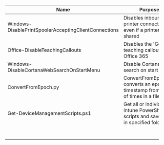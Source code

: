 | Name | Purpose
| --- | --- |
| Windows-DisablePrintSpoolerAcceptingClientConnections | Disables inbound printer connections even if a printer is shared |
| Office-DisableTeachingCallouts | Disables the 'Got It' teaching callouts in Office 365 |
| Windows-DisableCortanaWebSearchOnStartMenu | Disable Cortana web search on start menu |
| ConvertFromEpoch.py | ConvertFromEpoch.py converts an epoch timestamp from a list of times in a file |
| Get-DeviceManagementScripts.ps1 | Get all or individual Intune PowerShell scripts and save them in specified folder. |
|  |  |
|  |  |
|  |  |
|  |  |
|  |  |
|  |  |
|  |  |

